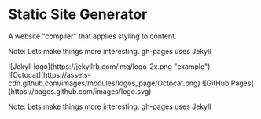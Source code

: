 <!-- section data-markdown="example.md" data-separator="^\n\n\n" data-separator-vertical="^\n\n" data-separator-notes="^Note:"></section -->
# Static Site Generator
<section >
A website "compiler" that applies styling to content.

Note:
Lets make things more interesting.
gh-pages uses Jekyll
</section>

<section>
  ![Jekyll logo](https://jekyllrb.com/img/logo-2x.png "example")
</section>
<section>
  ![Octocat](https://assets-cdn.github.com/images/modules/logos_page/Octocat.png)
  ![GitHub Pages](https://pages.github.com/images/logo.svg)
</section>

Note:
Lets make things more interesting.
gh-pages uses Jekyll


</section>
<section>

</section>
